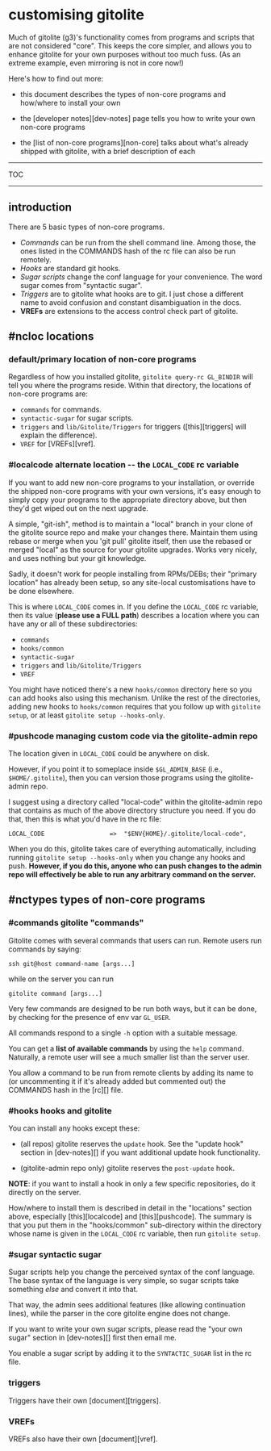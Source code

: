 # customising gitolite

Much of gitolite (g3)'s functionality comes from programs and scripts that are
not considered "core".  This keeps the core simpler, and allows you to enhance
gitolite for your own purposes without too much fuss.  (As an extreme example,
even mirroring is not in core now!)

Here's how to find out more:

  * this document describes the types of non-core programs and how/where to
    install your own

  * the [developer notes][dev-notes] page tells you how to write your own
    non-core programs

  * the [list of non-core programs][non-core] talks about what's already
    shipped with gitolite, with a brief description of each

----

TOC

----

## introduction

There are 5 basic types of non-core programs.

  * *Commands* can be run from the shell command line.  Among those, the ones
    listed in the COMMANDS hash of the rc file can also be run remotely.
  * *Hooks* are standard git hooks.
  * *Sugar scripts* change the conf language for your convenience.  The word
    sugar comes from "syntactic sugar".
  * *Triggers* are to gitolite what hooks are to git.  I just chose a
    different name to avoid confusion and constant disambiguation in the docs.
  * **VREFs** are extensions to the access control check part of gitolite.

## #ncloc locations

### default/primary location of non-core programs

Regardless of how you installed gitolite, `gitolite query-rc GL_BINDIR` will
tell you where the programs reside.  Within that directory, the locations of
non-core programs are:

  * `commands` for commands.
  * `syntactic-sugar` for sugar scripts.
  * `triggers` and `lib/Gitolite/Triggers` for triggers ([this][triggers] will
    explain the difference).
  * `VREF` for [VREFs][vref].

### #localcode alternate location -- the `LOCAL_CODE` rc variable

If you want to add new non-core programs to your installation, or override the
shipped non-core programs with your own versions, it's easy enough to simply
copy your programs to the appropriate directory above, but then they'd get
wiped out on the next upgrade.

A simple, "git-ish", method is to maintain a "local" branch in your clone of
the gitolite source repo and make your changes there.  Maintain them using
rebase or merge when you 'git pull' gitolite itself, then use the rebased or
merged "local" as the source for your gitolite upgrades.  Works very nicely,
and uses nothing but your git knowledge.

Sadly, it doesn't work for people installing from RPMs/DEBs; their "primary
location" has already been setup, so any site-local customisations have to be
done elsewhere.

This is where `LOCAL_CODE` comes in.  If you define the `LOCAL_CODE` rc
variable, then its value (**please use a FULL path**) describes a location
where you can have any or all of these subdirectories:

  * `commands`
  * `hooks/common`
  * `syntactic-sugar`
  * `triggers` and `lib/Gitolite/Triggers`
  * `VREF`

You might have noticed there's a new `hooks/common` directory here so you can
add hooks also using this mechanism.  Unlike the rest of the directories,
adding new hooks to `hooks/common` requires that you follow up with `gitolite
setup`, or at least `gitolite setup --hooks-only`.

### #pushcode managing custom code via the gitolite-admin repo

The location given in `LOCAL_CODE` could be anywhere on disk.

However, if you point it to someplace inside `$GL_ADMIN_BASE` (i.e.,
`$HOME/.gitolite`), then you can version those programs using the
gitolite-admin repo.

I suggest using a directory called "local-code" within the gitolite-admin repo
that contains as much of the above directory structure you need.  If you do
that, then this is what you'd have in the rc file:

    LOCAL_CODE                  =>  "$ENV{HOME}/.gitolite/local-code",

When you do this, gitolite takes care of everything automatically, including
running `gitolite setup --hooks-only` when you change any hooks and push.
**However, if you do this, anyone who can push changes to the admin repo will
effectively be able to run any arbitrary command on the server.**

## #nctypes types of non-core programs

### #commands gitolite "commands"

Gitolite comes with several commands that users can run.  Remote users run
commands by saying:

    ssh git@host command-name [args...]

while on the server you can run

    gitolite command [args...]

Very few commands are designed to be run both ways, but it can be done, by
checking for the presence of env var `GL_USER`.

All commands respond to a single `-h` option with a suitable message.

You can get a **list of available commands** by using the `help` command.
Naturally, a remote user will see a much smaller list than the server user.

You allow a command to be run from remote clients by adding its name to (or
uncommenting it if it's already added but commented out) the COMMANDS hash in
the [rc][] file.

### #hooks hooks and gitolite

You can install any hooks except these:

  * (all repos) gitolite reserves the `update` hook.  See the "update hook"
    section in [dev-notes][] if you want additional update hook functionality.

  * (gitolite-admin repo only) gitolite reserves the `post-update` hook.

**NOTE**: if you want to install a hook in only a few specific repositories,
do it directly on the server.

How/where to install them is described in detail in the "locations" section
above, especially [this][localcode] and [this][pushcode].  The summary is that
you put them in the "hooks/common" sub-directory within the directory whose
name is given in the `LOCAL_CODE` rc variable, then run `gitolite setup`.

### #sugar syntactic sugar

Sugar scripts help you change the perceived syntax of the conf language.  The
base syntax of the language is very simple, so sugar scripts take something
*else* and convert it into that.

That way, the admin sees additional features (like allowing continuation
lines), while the parser in the core gitolite engine does not change.

If you want to write your own sugar scripts, please read the "your own sugar"
section in [dev-notes][] first then email me.

You enable a sugar script by adding it to the `SYNTACTIC_SUGAR` list in the rc
file.

### triggers

Triggers have their own [document][triggers].

### VREFs

VREFs also have their own [document][vref].
